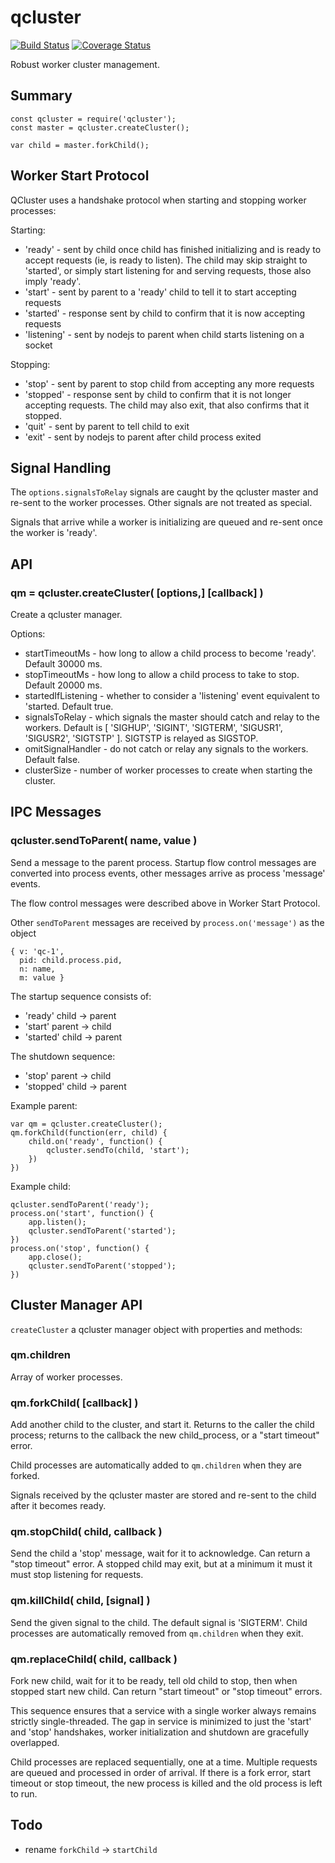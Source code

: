 qcluster
========

[![Build Status](https://api.travis-ci.org/andrasq/node-qcluster.svg?branch=master)](https://travis-ci.org/andrasq/node-qcluster?branch=master)
[![Coverage Status](https://codecov.io/github/andrasq/node-qcluster/coverage.svg?branch=master)](https://codecov.io/github/andrasq/node-qcluster?branch=master)

Robust worker cluster management.


## Summary

    const qcluster = require('qcluster');
    const master = qcluster.createCluster();

    var child = master.forkChild();


## Worker Start Protocol

QCluster uses a handshake protocol when starting and stopping worker processes:

Starting:

- 'ready' - sent by child once child has finished initializing and is ready to accept
  requests (ie, is ready to listen).  The child may skip straight to 'started', or
  simply start listening for and serving requests, those also imply 'ready'.
- 'start' - sent by parent to a 'ready' child to tell it to start accepting requests
- 'started' - response sent by child to confirm that it is now accepting requests
- 'listening' - sent by nodejs to parent when child starts listening on a socket

Stopping:

- 'stop' - sent by parent to stop child from accepting any more requests
- 'stopped' - response sent by child to confirm that it is not longer accepting
  requests.  The child may also exit, that also confirms that it stopped.
- 'quit' - sent by parent to tell child to exit
- 'exit' - sent by nodejs to parent after child process exited


## Signal Handling

The `options.signalsToRelay` signals are caught by the qcluster master and re-sent to
the worker processes.  Other signals are not treated as special.

Signals that arrive while a worker is initializing are queued and re-sent once the
worker is 'ready'.


## API

### qm = qcluster.createCluster( [options,] [callback] )

Create a qcluster manager.

Options:

- startTimeoutMs - how long to allow a child process to become 'ready'.  Default 30000 ms.
- stopTimeoutMs - how long to allow a child process to take to stop.  Default 20000 ms.
- startedIfListening - whether to consider a 'listening' event equivalent to 'started.  Default true.
- signalsToRelay - which signals the master should catch and relay to the workers.  Default is
  [ 'SIGHUP', 'SIGINT', 'SIGTERM', 'SIGUSR1', 'SIGUSR2', 'SIGTSTP' ].  SIGTSTP is relayed as SIGSTOP.
- omitSignalHandler - do not catch or relay any signals to the workers.  Default false.
- clusterSize - number of worker processes to create when starting the cluster.

## IPC Messages

### qcluster.sendToParent( name, value )

Send a message to the parent process.  Startup flow control messages are converted
into process events, other messages arrive as process 'message' events.

The flow control messages were described above in Worker Start Protocol.

Other `sendToParent` messages are received by `process.on('message')` as the object

    { v: 'qc-1',
      pid: child.process.pid,
      n: name,
      m: value }

The startup sequence consists of:

- 'ready' child -> parent
- 'start' parent -> child
- 'started' child -> parent

The shutdown sequence:

- 'stop' parent -> child
- 'stopped' child -> parent

Example parent:

    var qm = qcluster.createCluster();
    qm.forkChild(function(err, child) {
        child.on('ready', function() {
            qcluster.sendTo(child, 'start');
        })
    })

Example child:

    qcluster.sendToParent('ready');
    process.on('start', function() {
        app.listen();
        qcluster.sendToParent('started');
    })
    process.on('stop', function() {
        app.close();
        qcluster.sendToParent('stopped');
    })

## Cluster Manager API

`createCluster` a qcluster manager object with properties and methods:

### qm.children

Array of worker processes.

### qm.forkChild( [callback] )

Add another child to the cluster, and start it.  Returns to the caller the child
process; returns to the callback the new child_process, or a "start timeout" error.

Child processes are automatically added to `qm.children` when they are forked.

Signals received by the qcluster master are stored and re-sent to the child after it
becomes ready.

### qm.stopChild( child, callback )

Send the child a 'stop' message, wait for it to acknowledge.  Can return a "stop
timeout" error.  A stopped child may exit, but at a minimum it must it must stop
listening for requests.

### qm.killChild( child, [signal] )

Send the given signal to the child.  The default signal is 'SIGTERM'.  Child processes
are automatically removed from `qm.children` when they exit.

### qm.replaceChild( child, callback )

Fork new child, wait for it to be ready, tell old child to stop, then when stopped
start new child.  Can return "start timeout" or "stop timeout" errors.

This sequence ensures that a service with a single worker always remains strictly
single-threaded.  The gap in service is minimized to just the 'start' and 'stop'
handshakes, worker initialization and shutdown are gracefully overlapped.

Child processes are replaced sequentially, one at a time.  Multiple requests are
queued and processed in order of arrival.  If there is a fork error, start timeout or
stop timeout, the new process is killed and the old process is left to run.

## Todo

- rename `forkChild` -> `startChild`
